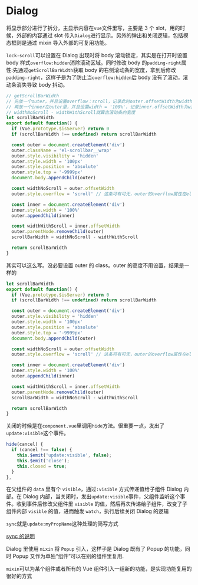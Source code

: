 # Dialog

将显示部分进行了拆分，主显示内容在`vue`文件里写，主要是 3 个 slot，用的时候，外部的内容通过 slot 传入`Dialog`进行显示。另外的弹出和关闭逻辑，包括模态框则是通过 mixin 导入外部的可复用功能。

`lock-scroll`可以设置在 Dialog 出现时将 body 滚动锁定，其实是在打开时设置 body 样式`overflow:hidden`消除滚动区域。同时修改 body 的`padding-right`属性:先通过`getScrollBarWidth`获取 body 的右侧滚动条的宽度，拿到后修改`padding-right`，这样子是为了防止当`overflow:hidden`后 body 没有了滚动，滚动条消失导致 body 抖动。

```js
// getScrollBarWidth
// 先放一个outer，并且设置overflow：scroll，记录此时outer.offsetWidth为widthNoScroll
// 再放一个inner在outer里，并且设置width = '100%'，记录inner.offsetWidth为widthWithScroll，其实就是outer内部可以用来填充内容的空间
// widthNoScroll - widthWithScroll就算出滚动条的宽度
let scrollBarWidth
export default function() {
  if (Vue.prototype.$isServer) return 0
  if (scrollBarWidth !== undefined) return scrollBarWidth

  const outer = document.createElement('div')
  outer.className = 'el-scrollbar__wrap'
  outer.style.visibility = 'hidden'
  outer.style.width = '100px'
  outer.style.position = 'absolute'
  outer.style.top = '-9999px'
  document.body.appendChild(outer)

  const widthNoScroll = outer.offsetWidth
  outer.style.overflow = 'scroll' // 这条可有可无，outer的overflow属性在el-scrollbar__wrap内已经设置为scroll

  const inner = document.createElement('div')
  inner.style.width = '100%'
  outer.appendChild(inner)

  const widthWithScroll = inner.offsetWidth
  outer.parentNode.removeChild(outer)
  scrollBarWidth = widthNoScroll - widthWithScroll

  return scrollBarWidth
}
```

其实可以这么写。没必要设置 outer 的 class。outer 的高度不用设置，结果是一样的

```js
let scrollBarWidth
export default function() {
  if (Vue.prototype.$isServer) return 0
  if (scrollBarWidth !== undefined) return scrollBarWidth

  const outer = document.createElement('div')
  outer.style.visibility = 'hidden'
  outer.style.width = '100px'
  outer.style.position = 'absolute'
  outer.style.top = '-9999px'
  document.body.appendChild(outer)

  const widthNoScroll = outer.offsetWidth
  outer.style.overflow = 'scroll' // 这条可有可无，outer的overflow属性在el-scrollbar__wrap内已经设置为scroll

  const inner = document.createElement('div')
  inner.style.width = '100%'
  outer.appendChild(inner)

  const widthWithScroll = inner.offsetWidth
  outer.parentNode.removeChild(outer)
  scrollBarWidth = widthNoScroll - widthWithScroll

  return scrollBarWidth
}
```

关闭的时候是在`component.vue`里调用`hide`方法。很重要一点，发出了`update:visible`这个事件。

```js
hide(cancel) {
  if (cancel !== false) {
    this.$emit('update:visible', false);
    this.$emit('close');
    this.closed = true;
  }
},
```

在父组件的 `data` 里有个 `visible`，通过`:visible` 方式传递值给子组件 Dialog 内部。在 Dialog 内部，当关闭时，发出`update:visible`事件，父组件监听这个事件。收到事件后修改父组件里 `visible` 的值，然后再次传递给子组件，改变了子组件内部 `visible` 的值，进而触发 `watch`，执行后续关闭 Dialog 的逻辑

`sync`就是`update:myPropName`这种处理的简写方式

[sync 的说明](https://cn.vuejs.org/v2/guide/components-custom-events.html#sync-%E4%BF%AE%E9%A5%B0%E7%AC%A6)

Dialog 里使用 `mixin` 将 `Popup` 引入，这样子是 Dialog 既有了 Popup 的功能，同时 Popup 又作为单独“组件”可以在别的组件里复用.

`mixin`可以为某个组件或者所有的 Vue 组件引入一组新的功能，是实现功能复用的很好的方式
